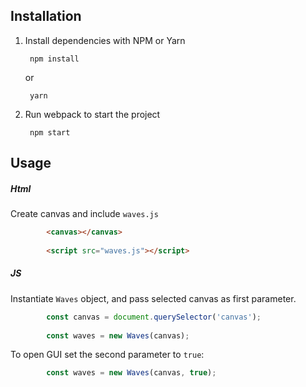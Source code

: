 ## Installation

1. Install dependencies with NPM or Yarn

        npm install
    or
    
        yarn
        

2. Run webpack to start the project

        npm start

## Usage

##### Html
Create canvas and include `waves.js`
```html
        <canvas></canvas>
        
        <script src="waves.js"></script>
```     
##### JS
Instantiate `Waves` object, and pass selected canvas as first parameter.
```javascript
        const canvas = document.querySelector('canvas');
        
        const waves = new Waves(canvas);
```     
To open GUI set the second parameter to `true`:
```javascript
        const waves = new Waves(canvas, true);
```     



